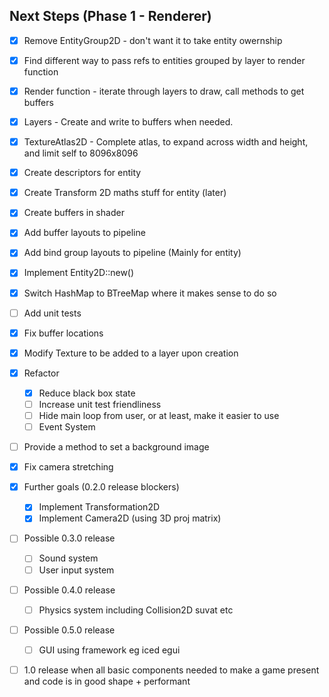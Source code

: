 ## Next Steps (Phase 1 - Renderer)
- [x] Remove EntityGroup2D - don't want it to take entity owernship
- [x] Find different way to pass refs to entities grouped by layer to render function
- [x] Render function - iterate through layers to draw, call methods to get buffers
- [x] Layers - Create and write to buffers when needed.
- [x] TextureAtlas2D - Complete atlas, to expand across width and height, and limit self to 8096x8096
- [x] Create descriptors for entity
- [x] Create Transform 2D maths stuff for entity (later)
- [x] Create buffers in shader
- [x] Add buffer layouts to pipeline
- [x] Add bind group layouts to pipeline (Mainly for entity)
- [x] Implement Entity2D::new()
- [x] Switch HashMap to BTreeMap where it makes sense to do so
- [ ] Add unit tests
- [x] Fix buffer locations
- [x] Modify Texture to be added to a layer upon creation
- [x] Refactor
  - [x] Reduce black box state
  - [ ] Increase unit test friendliness
  - [ ] Hide main loop from user, or at least, make it easier to use
  - [ ] Event System
- [ ] Provide a method to set a background image
- [x] Fix camera stretching

- [x] Further goals (0.2.0 release blockers)
  - [x] Implement Transformation2D
  - [x] Implement Camera2D (using 3D proj matrix)

- [ ] Possible 0.3.0 release
  - [ ] Sound system
  - [ ] User input system

- [ ] Possible 0.4.0 release
  - [ ] Physics system including Collision2D suvat etc

- [ ] Possible 0.5.0 release
  - [ ] GUI using framework eg iced egui

- [ ] 1.0 release when all basic components needed to make a game present and code is in good shape + performant
